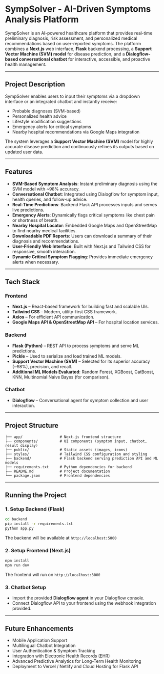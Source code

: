 # SympSolver - AI-Driven Symptoms Analysis Platform

SympSolver is an AI-powered healthcare platform that provides real-time preliminary diagnosis, risk assessment, and personalized medical recommendations based on user-reported symptoms. The platform combines a **Next.js** web interface, **Flask** backend processing, a **Support Vector Machine (SVM) model** for disease prediction, and a **Dialogflow-based conversational chatbot** for interactive, accessible, and proactive health management.

---

## Project Description

SympSolver enables users to input their symptoms via a dropdown interface or an integrated chatbot and instantly receive:

* Probable diagnoses (SVM-based)
* Personalized health advice
* Lifestyle modification suggestions
* Emergency alerts for critical symptoms
* Nearby hospital recommendations via Google Maps integration

The system leverages a **Support Vector Machine (SVM)** model for highly accurate disease prediction and continuously refines its outputs based on updated user data.

---

## Features

* **SVM-Based Symptom Analysis**: Instant preliminary diagnosis using the SVM model with \~98% accuracy.
* **Conversational Chatbot**: Integrated using Dialogflow for symptom input, health queries, and follow-up advice.
* **Real-Time Predictions**: Backend Flask API processes inputs and serves live predictions.
* **Emergency Alerts**: Dynamically flags critical symptoms like chest pain or shortness of breath.
* **Nearby Hospital Locator**: Embedded Google Maps and OpenStreetMap to find nearby medical facilities.
* **Downloadable PDF Reports**: Users can download a summary of their diagnosis and recommendations.
* **User-Friendly Web Interface**: Built with Next.js and Tailwind CSS for responsive, smooth interaction.
* **Dynamic Critical Symptom Flagging**: Provides immediate emergency alerts when necessary.

---

## Tech Stack

### Frontend

* **Next.js** – React-based framework for building fast and scalable UIs.
* **Tailwind CSS** – Modern, utility-first CSS framework.
* **Axios** – For efficient API communication.
* **Google Maps API & OpenStreetMap API** – For hospital location services.

### Backend

* **Flask (Python)** – REST API to process symptoms and serve ML predictions.
* **Pickle** – Used to serialize and load trained ML models.
* **Support Vector Machine (SVM)** – Selected for its superior accuracy (\~98%), precision, and recall.
* **Additional ML Models Evaluated:** Random Forest, XGBoost, CatBoost, KNN, Multinomial Naive Bayes (for comparison).

### Chatbot

* **Dialogflow** – Conversational agent for symptom collection and user interaction.

---

## Project Structure

```plaintext
├── app/                 # Next.js frontend structure
├── components/          # UI components (symptom input, chatbot, result display)
├── public/              # Static assets (images, icons)
├── styles/              # Tailwind CSS configuration and styling
├── backend/             # Flask backend serving prediction API and ML models
├── requirements.txt     # Python dependencies for backend
├── README.md            # Project documentation
└── package.json         # Frontend dependencies
```

---

## Running the Project

### 1. Setup Backend (Flask)

```bash
cd backend
pip install -r requirements.txt
python app.py
```

The backend will be available at `http://localhost:5000`

### 2. Setup Frontend (Next.js)

```bash
npm install
npm run dev
```

The frontend will run on `http://localhost:3000`

### 3. Chatbot Setup

* Import the provided **Dialogflow agent** in your Dialogflow console.
* Connect Dialogflow API to your frontend using the webhook integration provided.

---

## Future Enhancements

* Mobile Application Support
* Multilingual Chatbot Integration
* User Authentication & Symptom Tracking
* Integration with Electronic Health Records (EHR)
* Advanced Predictive Analytics for Long-Term Health Monitoring
* Deployment to Vercel / Netlify and Cloud Hosting for Flask API

